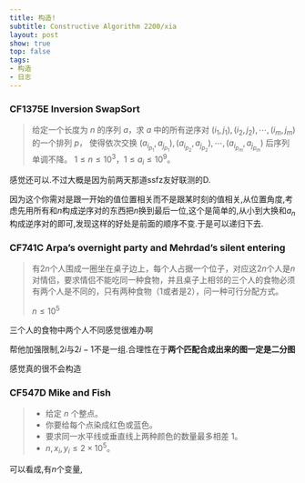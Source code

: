 ```yaml
---
title: 构造!
subtitle: Constructive Algorithm 2200/xia
layout: post
show: true
top: false
tags: 
- 构造
- 日志
---
```


### CF1375E Inversion SwapSort

> 给定一个长度为 $n$ 的序列 $a$，求 $a$ 中的所有逆序对 $(i_1, j_1), (i_2, j_2), \cdots, (i_m, j_m)$ 的一个排列 $p$，
> 使得依次交换 $(a_{i_{p_1}}, a_{j_{p_1}}), (a_{i_{p_2}}, a_{j_{p_2}}), \cdots, (a_{i_{p_m}}, a_{j_{p_m}})$ 后序列单调不降。
> $1 \le n \le 10^3$，$1 \le a_i \le 10^9$。

感觉还可以.不过大概是因为前两天那道ssfz友好联测的D.

因为这个你需对是跟一开始的值位置相关而不是跟某时刻的值相关,从位置角度,考虑先用所有和$n$构成逆序对的东西把$n$换到最后一位,这个是简单的,从小到大换和$a_n$构成逆序对的即可,发现这样的好处是前面的顺序不变.于是可以递归下去.

### CF741C Arpa’s overnight party and Mehrdad’s silent entering

> 有$2n$个人围成一圈坐在桌子边上，每个人占据一个位子，对应这$2n$个人是$n$对情侣，要求情侣不能吃同一种食物，并且桌子上相邻的三个人的食物必须有两个人是不同的，只有两种食物（$1$或者是$2$），问一种可行分配方式。
> 
> $n\le 10^5$

三个人的食物中两个人不同感觉很难办啊

帮他加强限制,$2i$与$2i-1$不是一组.合理性在于**两个匹配合成出来的图一定是二分图**

感觉真的很不会构造

### CF547D Mike and Fish

> - 给定 $n$ 个整点。
> - 你要给每个点染成红色或蓝色。
> - 要求同一水平线或垂直线上两种颜色的数量最多相差 $1$。
> - $n,x_i, y_i \le 2 \times 10^5$。

可以看成,有$n$个变量,